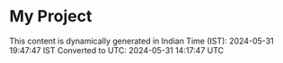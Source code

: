 # My Project

This content is dynamically generated in Indian Time (IST): 2024-05-31 19:47:47 IST
Converted to UTC: 2024-05-31 14:17:47 UTC
